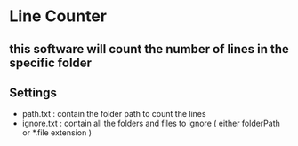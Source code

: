 # Line Counter 
## this software will count the number of lines in the specific folder  <br />
 
## Settings
- path.txt : contain the folder path  to count the lines 
- ignore.txt : contain all the folders and files to ignore ( either folderPath or *.file extension ) 